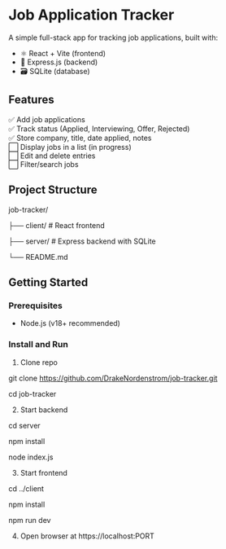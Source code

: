 # Job Application Tracker

A simple full-stack app for tracking job applications, built with:

- ⚛️ React + Vite (frontend)
- 🚀 Express.js (backend)
- 🗃️ SQLite (database)

## Features

✅ Add job applications  
✅ Track status (Applied, Interviewing, Offer, Rejected)  
✅ Store company, title, date applied, notes  
⬜ Display jobs in a list (in progress)  
⬜ Edit and delete entries  
⬜ Filter/search jobs

## Project Structure

job-tracker/

├── client/ # React frontend

├── server/ # Express backend with SQLite

└── README.md


## Getting Started

### Prerequisites

- Node.js (v18+ recommended)

### Install and Run

1. Clone repo
   
git clone https://github.com/DrakeNordenstrom/job-tracker.git

cd job-tracker

2. Start backend

cd server

npm install

node index.js

3. Start frontend
   
cd ../client

npm install

npm run dev

4. Open browser at https://localhost:PORT
